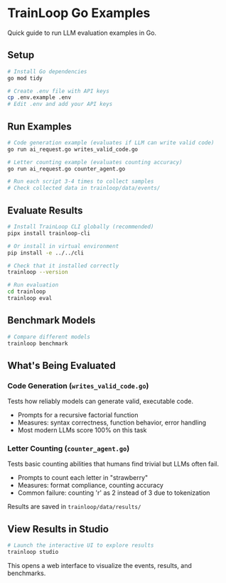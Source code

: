 # TrainLoop Go Examples

Quick guide to run LLM evaluation examples in Go.

## Setup

```bash
# Install Go dependencies
go mod tidy

# Create .env file with API keys
cp .env.example .env
# Edit .env and add your API keys
```

## Run Examples

```bash
# Code generation example (evaluates if LLM can write valid code)
go run ai_request.go writes_valid_code.go

# Letter counting example (evaluates counting accuracy)  
go run ai_request.go counter_agent.go

# Run each script 3-4 times to collect samples
# Check collected data in trainloop/data/events/
```

## Evaluate Results

```bash
# Install TrainLoop CLI globally (recommended)
pipx install trainloop-cli

# Or install in virtual environment
pip install -e ../../cli

# Check that it installed correctly
trainloop --version

# Run evaluation
cd trainloop
trainloop eval
```

## Benchmark Models

```bash
# Compare different models
trainloop benchmark
```

## What's Being Evaluated

### Code Generation (`writes_valid_code.go`)
Tests how reliably models can generate valid, executable code.
- Prompts for a recursive factorial function
- Measures: syntax correctness, function behavior, error handling
- Most modern LLMs score 100% on this task

### Letter Counting (`counter_agent.go`)
Tests basic counting abilities that humans find trivial but LLMs often fail.
- Prompts to count each letter in "strawberry"
- Measures: format compliance, counting accuracy
- Common failure: counting 'r' as 2 instead of 3 due to tokenization

Results are saved in `trainloop/data/results/`

## View Results in Studio

```bash
# Launch the interactive UI to explore results
trainloop studio
```

This opens a web interface to visualize the events, results, and benchmarks.